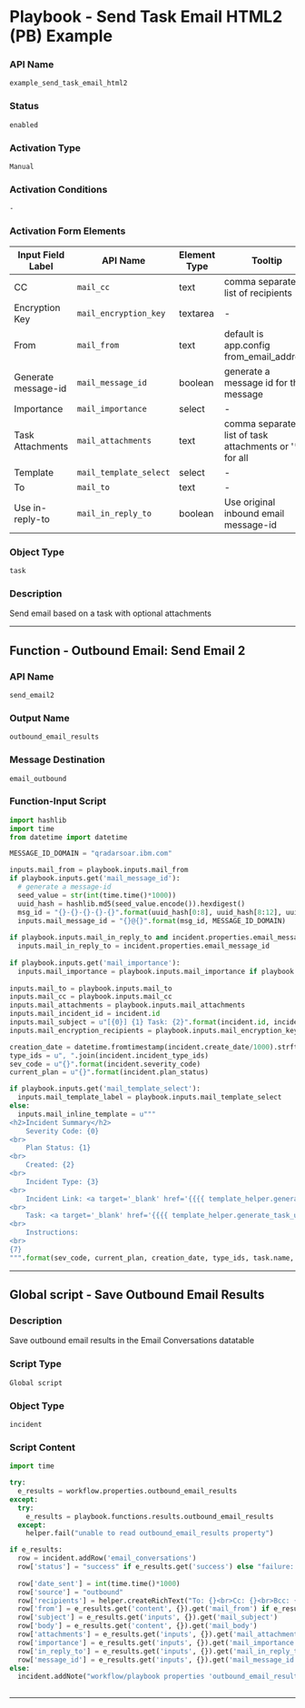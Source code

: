 <!--
    DO NOT MANUALLY EDIT THIS FILE
    THIS FILE IS AUTOMATICALLY GENERATED WITH resilient-sdk codegen
    Generated with resilient-sdk v51.0.1.0.695
-->

# Playbook - Send Task Email HTML2 (PB) Example

### API Name
`example_send_task_email_html2`

### Status
`enabled`

### Activation Type
`Manual`

### Activation Conditions
`-`

### Activation Form Elements
| Input Field Label | API Name | Element Type | Tooltip | Requirement |
| ----------------- | -------- | ------------ | ------- | ----------- |
| CC | `mail_cc` | text | comma separated list of recipients | Optional |
| Encryption Key | `mail_encryption_key` | textarea | - | Optional |
| From | `mail_from` | text | default is app.config from_email_address | Optional |
| Generate message-id | `mail_message_id` | boolean | generate a message id for this message | Optional |
| Importance | `mail_importance` | select | - | Optional |
| Task Attachments | `mail_attachments` | text | comma separated list of task attachments or '*' for all | Optional |
| Template | `mail_template_select` | select | - | Optional |
| To | `mail_to` | text | - | Always |
| Use in-reply-to | `mail_in_reply_to` | boolean | Use original inbound email message-id | Optional |

### Object Type
`task`

### Description
Send email based on a task with optional attachments


---
## Function - Outbound Email: Send Email 2

### API Name
`send_email2`

### Output Name
`outbound_email_results`

### Message Destination
`email_outbound`

### Function-Input Script
```python
import hashlib
import time
from datetime import datetime

MESSAGE_ID_DOMAIN = "qradarsoar.ibm.com"

inputs.mail_from = playbook.inputs.mail_from
if playbook.inputs.get('mail_message_id'):
  # generate a message-id
  seed_value = str(int(time.time()*1000))
  uuid_hash = hashlib.md5(seed_value.encode()).hexdigest()
  msg_id = "{}-{}-{}-{}-{}".format(uuid_hash[0:8], uuid_hash[8:12], uuid_hash[12:16], uuid_hash[16:20], uuid_hash[20:])
  inputs.mail_message_id = "{}@{}".format(msg_id, MESSAGE_ID_DOMAIN)
  
if playbook.inputs.mail_in_reply_to and incident.properties.email_message_id:
  inputs.mail_in_reply_to = incident.properties.email_message_id
  
if playbook.inputs.get('mail_importance'):
  inputs.mail_importance = playbook.inputs.mail_importance if playbook.inputs.mail_importance else None
  
inputs.mail_to = playbook.inputs.mail_to
inputs.mail_cc = playbook.inputs.mail_cc
inputs.mail_attachments = playbook.inputs.mail_attachments
inputs.mail_incident_id = incident.id
inputs.mail_subject = u"[{0}] {1} Task: {2}".format(incident.id, incident.name, task.name)
inputs.mail_encryption_recipients = playbook.inputs.mail_encryption_key.content

creation_date = datetime.fromtimestamp(incident.create_date/1000).strftime("%Y-%m-%d %H:%M:%S")
type_ids = u", ".join(incident.incident_type_ids)
sev_code = u"{}".format(incident.severity_code)
current_plan = u"{}".format(incident.plan_status)

if playbook.inputs.get('mail_template_select'):
  inputs.mail_template_label = playbook.inputs.mail_template_select
else:
  inputs.mail_inline_template = u"""
<h2>Incident Summary</h2>
    Severity Code: {0}
<br>
    Plan Status: {1}
<br>
    Created: {2}
<br>
    Incident Type: {3}
<br>
    Incident Link: <a target='_blank' href='{{{{ template_helper.generate_incident_url({5}) }}}}'>{5}</a>
<br>
    Task: <a target='_blank' href='{{{{ template_helper.generate_task_url({5},{6}) }}}}'>{4}</a>
<br>
    Instructions: 
<br>
{7}
""".format(sev_code, current_plan, creation_date, type_ids, task.name, incident.id, task.id, task.instructions.get("content") if task.instructions else '-')

```

---

## Global script - Save Outbound Email Results

### Description
Save outbound email results in the Email Conversations datatable

### Script Type
`Global script`

### Object Type
`incident`

### Script Content
```python
import time

try:
  e_results = workflow.properties.outbound_email_results
except:
  try:
    e_results = playbook.functions.results.outbound_email_results
  except:
    helper.fail("unable to read outbound_email_results property")

if e_results:
  row = incident.addRow('email_conversations')
  row['status'] = "success" if e_results.get('success') else "failure: {}".format(e_results.get('reason'))
  
  row['date_sent'] = int(time.time()*1000)
  row['source'] = "outbound"
  row['recipients'] = helper.createRichText("To: {}<br>Cc: {}<br>Bcc: {}".format(e_results.get('inputs', {}).get('mail_to'), e_results.get('inputs', {}).get('mail_cc', ''), e_results.get('inputs', {}).get('mail_bcc', '')))
  row['from'] = e_results.get('content', {}).get('mail_from') if e_results.get('content', {}).get('mail_from') else e_results.get('inputs', {}).get('mail_from')
  row['subject'] = e_results.get('inputs', {}).get('mail_subject')
  row['body'] = e_results.get('content', {}).get('mail_body')
  row['attachments'] = e_results.get('inputs', {}).get('mail_attachments')
  row['importance'] = e_results.get('inputs', {}).get('mail_importance')
  row['in_reply_to'] = e_results.get('inputs', {}).get('mail_in_reply_to')
  row['message_id'] = e_results.get('inputs', {}).get('mail_message_id')
else:
  incident.addNote("workflow/playbook properties 'outbound_email_results' not found")
  
```

---

